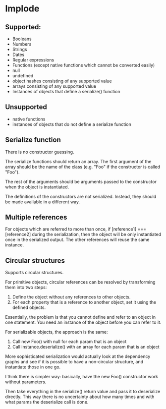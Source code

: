 # Implode


## Supported:

- Booleans
- Numbers
- Strings
- Dates
- Regular expressions
- Functions (except native functions which cannot be converted easily)
- null
- undefined
- object hashes consisting of any supported value
- arrays consisting of any supported value
- Instances of objects that define a serialize() function

## Unsupported

- native functions
- instances of objects that do not define a serialize function

## Serialize function

There is no constructor guessing.

The serialize functions should return an array. The first argument of the array should be the name of the class (e.g. "Foo" if the constructor is called "Foo").

The rest of the arguments should be arguments passed to the constructor when the object is instantiated.

The definitions of the constructors are not serialized. Instead, they should be made available in a different way.

## Multiple references

For objects which are referred to more than once, if [reference1] === [reference2] during the serialization, then the object will be only instantiated once in the serialized output. The other references will reuse the same instance.

## Circular structures

Supports circular structures.

For primitive objects, circular references can be resolved by transforming them into two steps:

1. Define the object without any references to other objects.
2. For each property that is a reference to another object, set it using the defined objects.

Essentially, the problem is that you cannot define and refer to an object in one statement. You need an instance of the object before you can refer to it.

For serializable objects, the approach is the same:

1. Call new Foo() with null for each param that is an object
2. Call instance.deserialize() with an array for each param that is an object

More sophisticated serialization would actually look at the dependency graphs and see if it is possible to have a non-circular structure, and instantiate those in one go.

I think there is simpler way: basically, have the new Foo() constructor work without parameters.

Then take everything in the serialize() return value and pass it to deserialize directly. This way there is no uncertainty about how many times and with what params the deserialize call is done.
